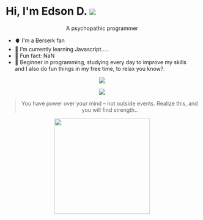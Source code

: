 Hi, I'm Edson D. ![](https://img.shields.io/badge/stars%20⭐-1245-yellow) 
==

<p align="center"> A psychopathic programmer</p> 


- 🫀 I'm a Berserk fan                      
- 🎯 I’m currently learning Javascript.....  
- 🥁 Fun fact: NaN
- 🌱 Beginner in programming, studying every day to improve my skills <br/> and I also do fun things in my free time, to relax you know?.
<p align="center">
   <a href="" >
    <img src="https://last-fm-badge.vercel.app/lastfm-badge?username=Eddev000" />
  </a>
</p>

<p align="center">
  <a href="https://ski">
    <img src="https://skillicons.dev/icons?i=js,html,css,nodejs,bash,linux,vim" />
  </a>
</p>

<div align="center">

>You have power over your mind – not outside events. Realize this, and you will find strength..
    
</div>
<p align="center">
  <a href="https://letterboxd.com/mayber" >
    <img width="250" src="https://letterboxd-github-badge.vercel.app/badge?user=Mayber" />
  </a>
</p>




